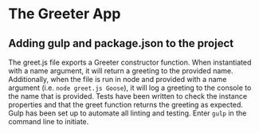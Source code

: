 # The Greeter App

## Adding gulp and package.json to the project

The greet.js file exports a Greeter constructor function. When instantiated with a name argument, it will return a greeting to the provided name. Additionally, when the file is run in node and provided with a name argument (i.e. `node greet.js Goose`), it will log a greeting to the console to the name that is provided. Tests have been written to check the instance properties and that the greet function returns the greeting as expected. Gulp has been set up to automate all linting and testing. Enter `gulp` in the command line to initiate.
